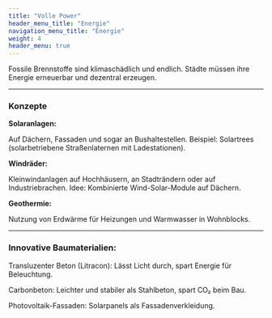 ```yaml
---
title: "Volle Power"
header_menu_title: "Energie"
navigation_menu_title: "Energie"
weight: 4
header_menu: true
---
```


Fossile Brennstoffe sind klimaschädlich und endlich. Städte müssen ihre Energie erneuerbar und dezentral erzeugen.

---

### Konzepte

**Solaranlagen:**

Auf Dächern, Fassaden und sogar an Bushaltestellen.
Beispiel: Solartrees (solarbetriebene Straßenlaternen mit Ladestationen).

**Windräder:**

Kleinwindanlagen auf Hochhäusern, an Stadträndern oder auf Industriebrachen.
Idee: Kombinierte Wind-Solar-Module auf Dächern.

**Geothermie:**

 Nutzung von Erdwärme für Heizungen und Warmwasser in Wohnblocks.

---

### Innovative Baumaterialien:

Transluzenter Beton (Litracon): Lässt Licht durch, spart Energie für Beleuchtung.

Carbonbeton: Leichter und stabiler als Stahlbeton, spart CO₂ beim Bau.

Photovoltaik-Fassaden: Solarpanels als Fassadenverkleidung.

